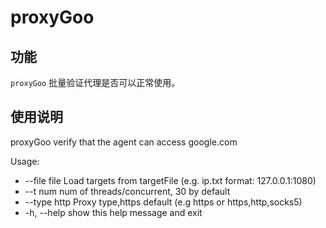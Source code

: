 # proxyGoo
功能
---
`proxyGoo` 批量验证代理是否可以正常使用。

使用说明
---

proxyGoo verify that the agent can access google.com  

Usage:  
* --file file  Load targets from targetFile (e.g. ip.txt format: 127.0.0.1:1080)  
* --t num      num of threads/concurrent, 30 by default  
* --type http  Proxy type,https default (e.g https or https,http,socks5)  
* -h, --help   show this help message and exit  
